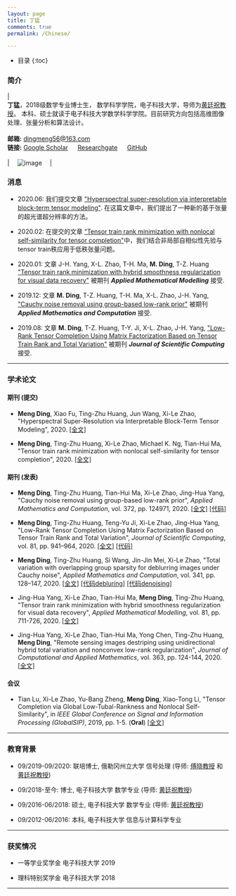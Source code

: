 ```yaml
---
layout: page
title: 丁猛
comments: true
permalink: /Chinese/

---
```


* 目录
{:toc}


 
### 简介
 
| <br>**丁猛**，2018级数学专业博士生， 数学科学学院，电子科技大学，导师为[黄廷祝教授](http://www.math.uestc.edu.cn/info/1081/2041.htm)。 本科、硕士就读于电子科技大学数学科学学院。目前研究方向包括高维图像处理、张量分析和算法设计。 <br> <br> **邮箱:** <dingmeng56@163.com> <br>  **链接:** [Google Scholar](https://scholar.google.com.tw/citations?user=BqNY1mUAAAAJ&hl=zh-CN)  &emsp; [Researchgate](https://www.researchgate.net/profile/Meng_Ding15)  &emsp; [GitHub](https://github.com/MengDing56) <br><br>| &emsp;![image](https://MengDing56.github.io/images/dingmeng.jpg)&emsp; |

### 消息

* 2020.06: 我们提交文章 ["Hyperspectral super-resolution via interpretable block-term tensor modeling"](https://MengDing56.gitHub.io/papers/20Arxiv_SCBTD_HSR.pdf). 在这篇文章中，我们提出了一种新的基于张量的超光谱超分辨率的方法。

* 2020.02: 在提交的文章 ["Tensor train rank minimization with nonlocal self-similarity for tensor completion"](https://MengDing56.gitHub.io/papers/20Arxiv_Nonlocal_TT_TC.pdf)中，我们结合非局部自相似性先验与tensor train秩应用于低秩张量问题。

* 2020.01: 文章 J-H. Yang, X-L. Zhao, T-H. Ma, **M. Ding**, T-Z. Huang ["Tensor train rank minimization with hybrid smoothness regularization for visual data recovery"](https://MengDing56.gitHub.io/papers/20AMM_JHYang_TT.pdf) 被期刊 _**Applied Mathematical Modelling**_ 接受.

* 2019.12: 文章 **M. Ding**, T-Z. Huang, T-H. Ma, X-L. Zhao, J-H. Yang, ["Cauchy noise removal using group-based low-rank prior"](https://MengDing56.gitHub.io/papers/20AMC_Nonlocal_Cauchy.pdf) 被期刊 _**Applied Mathematics and Computation**_ 接受.

* 2019.08: 文章 **M. Ding**, T-Z. Huang, T-Y. Ji, X-L. Zhao, J-H. Yang, ["Low-Rank Tensor Completion Using Matrix Factorization Based on Tensor Train Rank and Total Variation"](https://MengDing56.gitHub.io/papers/20JSC_MFTTTV_TC.pdf) 被期刊 _**Journal of Scientific Computing**_ 接受.

---

### 学术论文

#### 期刊 (提交)

* **Meng Ding**, Xiao Fu, Ting-Zhu Huang, Jun Wang, Xi-Le Zhao, "Hyperspectral Super-Resolution via Interpretable Block-Term Tensor Modeling", 2020. [[全文]](https://MengDing56.gitHub.io/papers/20Arxiv_SCBTD_HSR.pdf)

* **Meng Ding**, Ting-Zhu Huang, Xi-Le Zhao, Michael K. Ng, Tian-Hui Ma, "Tensor train rank minimization with nonlocal self-similarity for tensor completion", 2020. [[全文]](https://MengDing56.gitHub.io/papers/20Arxiv_Nonlocal_TT_TC.pdf) 

#### 期刊 (发表)

* **Meng Ding**, Ting-Zhu Huang, Tian-Hui Ma, Xi-Le Zhao, Jing-Hua Yang, "Cauchy noise removal using group-based low-rank prior", _Applied Mathematics and Computation_, vol. 372, pp. 124971, 2020. [[全文]](https://MengDing56.gitHub.io/papers/20AMC_Nonlocal_Cauchy.pdf) [[代码]](https://MengDing56.gitHub.io/codes/GBLR.rar)

* **Meng Ding**, Ting-Zhu Huang, Teng-Yu Ji, Xi-Le Zhao, Jing-Hua Yang, "Low-Rank Tensor Completion Using Matrix Factorization Based on Tensor Train Rank and Total Variation", _Journal of Scientific Computing_, vol. 81, pp. 941–964, 2020. [[全文]](https://MengDing56.gitHub.io/papers/20JSC_MFTTTV_TC.pdf) [[代码]](https://MengDing56.gitHub.io/codes/MF-TTTV.rar)

* **Meng Ding**, Ting-Zhu Huang, Si Wang, Jin-Jin Mei, Xi-Le Zhao, "Total variation with overlapping group sparsity for deblurring images under Cauchy noise", _Applied Mathematics and Computation_, vol. 341, pp. 128–147, 2020. [[全文]](https://MengDing56.gitHub.io/papers/19AMC_OGSTV_Cauchy.pdf) [[代码debluring]](https://MengDing56.gitHub.io/codes/Cauchy_OGSTV_debluring.rar) [[代码denoising]](https://MengDing56.gitHub.io/codes/Cauchy_OGSTV_denoising.rar)

* Jing-Hua Yang, Xi-Le Zhao, Tian-Hui Ma, **Meng Ding**, Ting-Zhu Huang, "Tensor train rank minimization with hybrid smoothness regularization for visual data recovery", _Applied Mathematical Modelling_, vol. 81, pp. 711-726, 2020. [[全文]](https://MengDing56.gitHub.io/papers/20AMM_JHYang_TT.pdf)

* Jing-Hua Yang, Xi-Le Zhao, Tian-Hui Ma, Yong Chen, Ting-Zhu Huang, **Meng Ding**, "Remote sensing images destriping using unidirectional hybrid total variation and nonconvex low-rank regularization", _Journal of Computational and Applied Mathematics_, vol. 363, pp. 124-144, 2020. [[全文]](https://MengDing56.gitHub.io/papers/20JCAM_JHYang_RS.pdf)

#### 会议

* Tian Lu, Xi-Le Zhao, Yu-Bang Zheng, **Meng Ding**, Xiao-Tong Li, "Tensor Completion via Global Low-Tubal-Rankness and Nonlocal Self-Similarity", in _IEEE Global Conference on Signal and Information Processing (GlobalSIP)_, 2019, pp. 1-5. (**Oral**) [[全文]](https://MengDing56.gitHub.io/papers/20GlobalSIP_TianLu.pdf)
 
---

### 教育背景

* 09/2019-09/2020: 联培博士, 俄勒冈州立大学 信号处理 (导师: [傅晓教授](http://people.oregonstate.edu/~fuxia/) 和 [黄廷祝教授](http://www.math.uestc.edu.cn/info/1081/2041.htm))

* 09/2018-至今: 博士, 电子科技大学 数学专业 (导师: [黄廷祝教授](http://www.math.uestc.edu.cn/info/1081/2041.htm))

* 09/2016-06/2018: 硕士, 电子科技大学 数学专业 (导师: [黄廷祝教授](http://www.math.uestc.edu.cn/info/1081/2041.htm))

* 09/2012-06/2016: 本科, 电子科技大学 信息与计算科学专业

---

### 获奖情况

*  一等学业奖学金  电子科技大学  2019

*  理科特别奖学金  电子科技大学  2018

---

